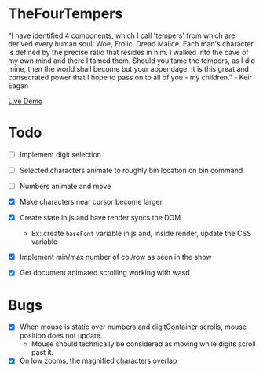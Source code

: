 # TheFourTempers

"I have identified 4 components, which I call 'tempers' from which are derived every human soul: Woe, Frolic, Dread Malice. Each man's character is defined by the precise ratio that resides in him. I walked into the cave of my own mind and there I tamed them. Should you tame the tempers, as I did mine, then the world shall become but your appendage. It is this great and consecrated power that I hope to pass on to all of you - my children." - Keir Eagan

[Live Demo](https://strawstack.github.io/TheFourTempers/)

# Todo

- [ ] Implement digit selection
- [ ] Selected characters animate to roughly bin location on bin command
- [ ] Numbers animate and move

- [x] Make characters near cursor become larger
- [x] Create state in js and have render syncs the DOM
    - Ex: create `baseFont` variable in js and, inside render, update the CSS variable 
- [x] Implement min/max number of col/row as seen in the show
- [x] Get document animated scrolling working with wasd 

# Bugs

- [x] When mouse is static over numbers and digitContainer scrolls, mouse position does not update.
    - Mouse should technically be considered as moving while digits scroll past it.
- [x] On low zooms, the magnified characters overlap 
